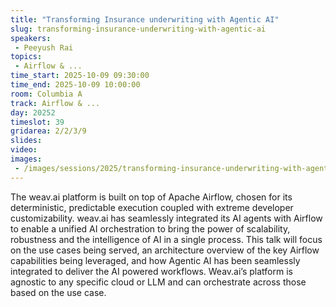```yaml
---
title: "Transforming Insurance underwriting with Agentic AI"
slug: transforming-insurance-underwriting-with-agentic-ai
speakers:
 - Peeyush Rai
topics:
 - Airflow & ...
time_start: 2025-10-09 09:30:00
time_end: 2025-10-09 10:00:00
room: Columbia A
track: Airflow & ...
day: 20252
timeslot: 39
gridarea: 2/2/3/9
slides:
video:
images:
 - /images/sessions/2025/transforming-insurance-underwriting-with-agentic-ai.png
---
```


The weav.ai platform is built on top of Apache Airflow, chosen for its deterministic, predictable execution coupled with extreme developer customizability. weav.ai has seamlessly integrated its AI agents with Airflow to enable a unified AI orchestration to bring the power of scalability, robustness and the intelligence of AI in a single process. This talk will focus on the use cases being served, an architecture overview of the key Airflow capabilities being leveraged, and how Agentic AI has been seamlessly integrated to deliver the AI powered workflows. 
Weav.ai’s platform is agnostic to any specific cloud or LLM and can orchestrate across those based on the use case. 